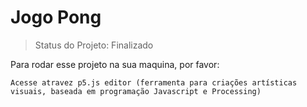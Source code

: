 # Jogo Pong #

> Status do Projeto: Finalizado

Para rodar esse projeto na sua maquina, por favor:
```
Acesse atravez p5.js editor (ferramenta para criações artísticas visuais, baseada em programação Javascript e Processing)
```
